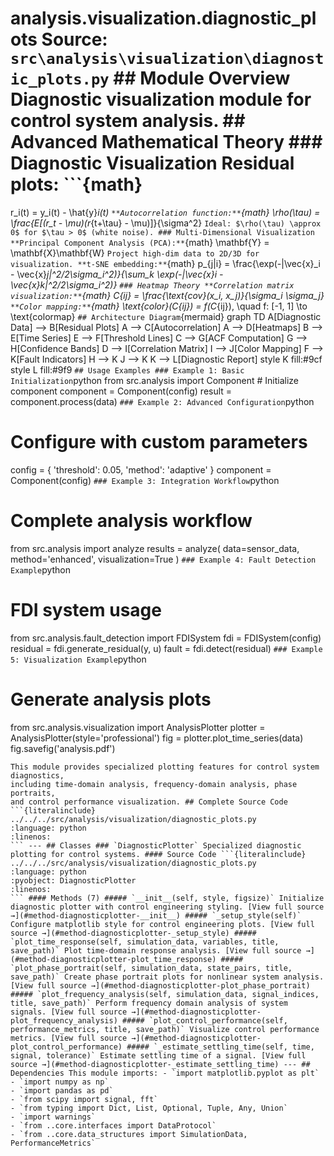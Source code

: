 # analysis.visualization.diagnostic_plots **Source:** `src\analysis\visualization\diagnostic_plots.py` ## Module Overview Diagnostic visualization module for control system analysis. ## Advanced Mathematical Theory ### Diagnostic Visualization **Residual plots:** ```{math}
r_i(t) = y_i(t) - \hat{y}_i(t)
``` **Autocorrelation function:** ```{math}
\rho(\tau) = \frac{E[(r_t - \mu)(r_{t+\tau} - \mu)]}{\sigma^2}
``` Ideal: $\rho(\tau) \approx 0$ for $\tau > 0$ (white noise). ### Multi-Dimensional Visualization **Principal Component Analysis (PCA):** ```{math}
\mathbf{Y} = \mathbf{X}\mathbf{W}
``` Project high-dim data to 2D/3D for visualization. **t-SNE embedding:** ```{math}
p_{j|i} = \frac{\exp(-\|\vec{x}_i - \vec{x}_j\|^2/2\sigma_i^2)}{\sum_k \exp(-\|\vec{x}_i - \vec{x}_k\|^2/2\sigma_i^2)}
``` ### Heatmap Theory **Correlation matrix visualization:** ```{math}
C_{ij} = \frac{\text{cov}(x_i, x_j)}{\sigma_i \sigma_j}
``` **Color mapping:** ```{math}
\text{color}(C_{ij}) = f(C_{ij}), \quad f: [-1, 1] \to \text{colormap}
``` ## Architecture Diagram ```{mermaid}
graph TD A[Diagnostic Data] --> B[Residual Plots] A --> C[Autocorrelation] A --> D[Heatmaps] B --> E[Time Series] E --> F[Threshold Lines] C --> G[ACF Computation] G --> H[Confidence Bands] D --> I[Correlation Matrix] I --> J[Color Mapping] F --> K[Fault Indicators] H --> K J --> K K --> L[Diagnostic Report] style K fill:#9cf style L fill:#9f9
``` ## Usage Examples ### Example 1: Basic Initialization ```python
from src.analysis import Component # Initialize component
component = Component(config)
result = component.process(data)
``` ### Example 2: Advanced Configuration ```python
# Configure with custom parameters
config = { 'threshold': 0.05, 'method': 'adaptive'
}
component = Component(config)
``` ### Example 3: Integration Workflow ```python
# Complete analysis workflow
from src.analysis import analyze results = analyze( data=sensor_data, method='enhanced', visualization=True
)
``` ### Example 4: Fault Detection Example ```python
# FDI system usage
from src.analysis.fault_detection import FDISystem fdi = FDISystem(config)
residual = fdi.generate_residual(y, u)
fault = fdi.detect(residual)
``` ### Example 5: Visualization Example ```python
# Generate analysis plots
from src.analysis.visualization import AnalysisPlotter plotter = AnalysisPlotter(style='professional')
fig = plotter.plot_time_series(data)
fig.savefig('analysis.pdf')
```
This module provides specialized plotting features for control system diagnostics,
including time-domain analysis, frequency-domain analysis, phase portraits,
and control performance visualization. ## Complete Source Code ```{literalinclude} ../../../src/analysis/visualization/diagnostic_plots.py
:language: python
:linenos:
``` --- ## Classes ### `DiagnosticPlotter` Specialized diagnostic plotting for control systems. #### Source Code ```{literalinclude} ../../../src/analysis/visualization/diagnostic_plots.py
:language: python
:pyobject: DiagnosticPlotter
:linenos:
``` #### Methods (7) ##### `__init__(self, style, figsize)` Initialize diagnostic plotter with control engineering styling. [View full source →](#method-diagnosticplotter-__init__) ##### `_setup_style(self)` Configure matplotlib style for control engineering plots. [View full source →](#method-diagnosticplotter-_setup_style) ##### `plot_time_response(self, simulation_data, variables, title, save_path)` Plot time-domain response analysis. [View full source →](#method-diagnosticplotter-plot_time_response) ##### `plot_phase_portrait(self, simulation_data, state_pairs, title, save_path)` Create phase portrait plots for nonlinear system analysis. [View full source →](#method-diagnosticplotter-plot_phase_portrait) ##### `plot_frequency_analysis(self, simulation_data, signal_indices, title, save_path)` Perform frequency domain analysis of system signals. [View full source →](#method-diagnosticplotter-plot_frequency_analysis) ##### `plot_control_performance(self, performance_metrics, title, save_path)` Visualize control performance metrics. [View full source →](#method-diagnosticplotter-plot_control_performance) ##### `_estimate_settling_time(self, time, signal, tolerance)` Estimate settling time of a signal. [View full source →](#method-diagnosticplotter-_estimate_settling_time) --- ## Dependencies This module imports: - `import matplotlib.pyplot as plt`
- `import numpy as np`
- `import pandas as pd`
- `from scipy import signal, fft`
- `from typing import Dict, List, Optional, Tuple, Any, Union`
- `import warnings`
- `from ..core.interfaces import DataProtocol`
- `from ..core.data_structures import SimulationData, PerformanceMetrics`
